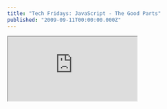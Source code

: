 ```yaml
---
title: "Tech Fridays: JavaScript - The Good Parts"
published: "2009-09-11T00:00:00.000Z"
---
```


<div class="videowrapper">
  <iframe src="https://www.youtube.com/embed/hQVTIJBZook" allowfullscreen></iframe>
</div>

